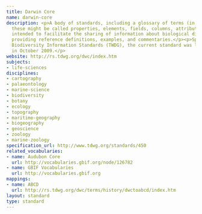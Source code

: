 ```yaml
---
title: Darwin Core
name: darwin-core
description: <p>A body of standards, including a glossary of terms (in other contexts
  these might be called properties, elements, fields, columns, attributes, or concepts)
  intended to facilitate the sharing of information about biological diversity by
  providing reference definitions, examples, and commentaries.</p><p>Sponsored by
  Biodiversity Information Standards (TWDG), the current standard was last modified
  in October 2009.</p>
website: http://rs.tdwg.org/dwc/index.htm
subjects:
- life-sciences
disciplines:
- cartography
- palaeontology
- marine-science
- biodiversity
- botany
- ecology
- topography
- maritime-geography
- biogeography
- geoscience
- zoology
- marine-zoology
specification_url: http://www.tdwg.org/standards/450
related_vocabularies:
- name: Audubon Core
  url: http://vocabularies.gbif.org/node/126782
- name: GBIF Vocabularies
  url: http://vocabularies.gbif.org
mappings:
- name: ABCD
  url: http://rs.tdwg.org/dwc/terms/history/dwctoabcd/index.htm
layout: standard
type: standard
---
```


